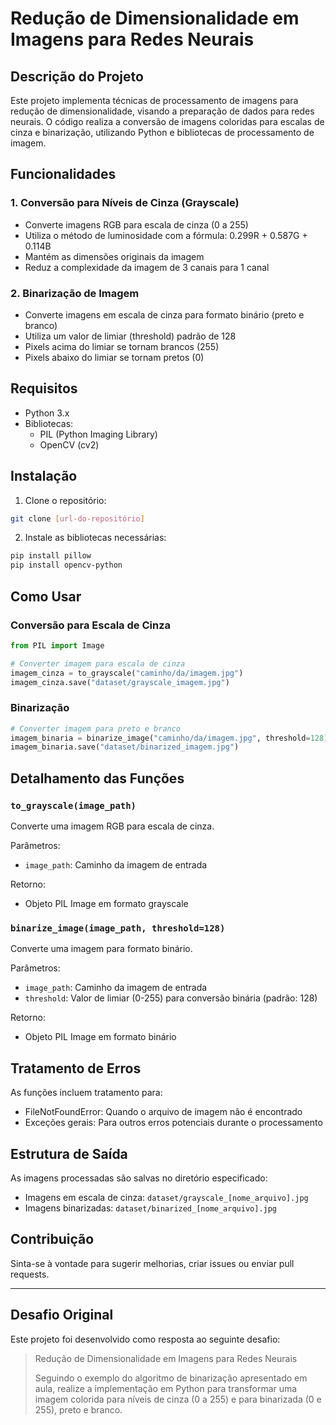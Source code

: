 # Redução de Dimensionalidade em Imagens para Redes Neurais

## Descrição do Projeto
Este projeto implementa técnicas de processamento de imagens para redução de dimensionalidade, visando a preparação de dados para redes neurais. O código realiza a conversão de imagens coloridas para escalas de cinza e binarização, utilizando Python e bibliotecas de processamento de imagem.

## Funcionalidades

### 1. Conversão para Níveis de Cinza (Grayscale)
- Converte imagens RGB para escala de cinza (0 a 255)
- Utiliza o método de luminosidade com a fórmula: 0.299R + 0.587G + 0.114B
- Mantém as dimensões originais da imagem
- Reduz a complexidade da imagem de 3 canais para 1 canal

### 2. Binarização de Imagem
- Converte imagens em escala de cinza para formato binário (preto e branco)
- Utiliza um valor de limiar (threshold) padrão de 128
- Pixels acima do limiar se tornam brancos (255)
- Pixels abaixo do limiar se tornam pretos (0)

## Requisitos

- Python 3.x
- Bibliotecas:
  - PIL (Python Imaging Library)
  - OpenCV (cv2)

## Instalação

1. Clone o repositório:
```bash
git clone [url-do-repositório]
```

2. Instale as bibliotecas necessárias:
```bash
pip install pillow
pip install opencv-python
```

## Como Usar

### Conversão para Escala de Cinza

```python
from PIL import Image

# Converter imagem para escala de cinza
imagem_cinza = to_grayscale("caminho/da/imagem.jpg")
imagem_cinza.save("dataset/grayscale_imagem.jpg")
```

### Binarização

```python
# Converter imagem para preto e branco
imagem_binaria = binarize_image("caminho/da/imagem.jpg", threshold=128)
imagem_binaria.save("dataset/binarized_imagem.jpg")
```

## Detalhamento das Funções

### `to_grayscale(image_path)`
Converte uma imagem RGB para escala de cinza.

Parâmetros:
- `image_path`: Caminho da imagem de entrada

Retorno:
- Objeto PIL Image em formato grayscale

### `binarize_image(image_path, threshold=128)`
Converte uma imagem para formato binário.

Parâmetros:
- `image_path`: Caminho da imagem de entrada
- `threshold`: Valor de limiar (0-255) para conversão binária (padrão: 128)

Retorno:
- Objeto PIL Image em formato binário

## Tratamento de Erros

As funções incluem tratamento para:
- FileNotFoundError: Quando o arquivo de imagem não é encontrado
- Exceções gerais: Para outros erros potenciais durante o processamento

## Estrutura de Saída

As imagens processadas são salvas no diretório especificado:
- Imagens em escala de cinza: `dataset/grayscale_[nome_arquivo].jpg`
- Imagens binarizadas: `dataset/binarized_[nome_arquivo].jpg`

## Contribuição

Sinta-se à vontade para sugerir melhorias, criar issues ou enviar pull requests.

---

## Desafio Original

Este projeto foi desenvolvido como resposta ao seguinte desafio:

> Redução de Dimensionalidade em Imagens para Redes Neurais
> 
> Seguindo o exemplo do algoritmo de binarização apresentado em aula, realize a implementação em Python para transformar uma imagem colorida para níveis de cinza (0 a 255) e para binarizada (0 e 255), preto e branco.
